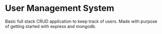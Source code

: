 # User Management System
Basic full stack CRUD application to keep track of users. Made with purpose of getting started with express and mongodb.
